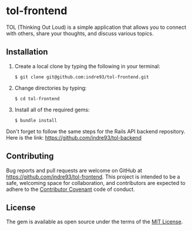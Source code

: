 # tol-frontend

TOL (Thinking Out Loud) is a simple application that allows you to connect with others, share your thoughts, and discuss various topics.

## Installation

1. Create a local clone by typing the following in your terminal:

    `$ git clone git@github.com:indre93/tol-frontend.git`

2. Change directories by typing:

    `$ cd tol-frontend`

3. Install all of the required gems:

    `$ bundle install`

Don't forget to follow the same steps for the Rails API backend repository. Here is the link:
https://github.com/indre93/tol-backend

## Contributing
Bug reports and pull requests are welcome on GitHub at https://github.com/indre93/tol-frontend. This project is intended to be a safe, welcoming space for collaboration, and contributors are expected to adhere to the [Contributor Covenant](http://contributor-covenant.org) code of conduct.

## License
The gem is available as open source under the terms of the [MIT License](https://opensource.org/licenses/MIT).

